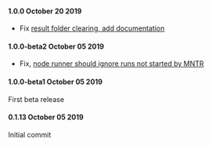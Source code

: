 #### 1.0.0 October 20 2019 ####
- Fix [result folder clearing, add documentation](https://github.com/akkadotnet/Akka.MultiNodeTestRunner/pull/95)

#### 1.0.0-beta2 October 05 2019 ####
- Fix, [node runner should ignore runs not started by MNTR](https://github.com/akkadotnet/Akka.MultiNodeTestRunner/pull/93) 

#### 1.0.0-beta1 October 05 2019 ####
First beta release

#### 0.1.13 October 05 2019 ####
Initial commit
